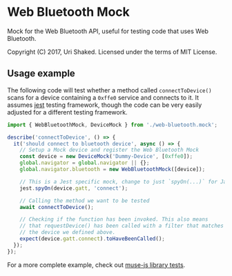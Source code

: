 # Web Bluetooth Mock

Mock for the Web Bluetooth API, useful for testing code that uses Web Bluetooth.

Copyright (C) 2017, Uri Shaked. Licensed under the terms of MIT License.

## Usage example

The following code will test whether a method called `connectToDevice()`
scans for a device containing a `0xffe0` service and connects to it. 
It assumes [jest](https://facebook.github.io/jest/) testing framework, though the code
can be very easily adjusted for a different testing framework.

```javascript
import { WebBluetoothMock, DeviceMock } from './web-bluetooth.mock';

describe('connectToDevice', () => {
  it('should connect to bluetooth device', async () => {
    // Setup a Mock device and register the Web Bluetooth Mock
    const device = new DeviceMock('Dummy-Device', [0xffe0]);
    global.navigator = global.navigator || {};
    global.navigator.bluetooth = new WebBluetoothMock([device]);

    // This is a Jest specific mock, change to just `spyOn(...)` for Jasmine
    jest.spyOn(device.gatt, 'connect');

    // Calling the method we want to be tested
    await connectToDevice();

    // Checking if the function has been invoked. This also means
    // that requestDevice() has been called with a filter that matches
    // the device we defined above.
    expect(device.gatt.connect).toHaveBeenCalled();
  });
});
```

For a more complete example, check out [muse-js library tests](https://github.com/urish/muse-js/blob/master/src/muse.spec.ts).

